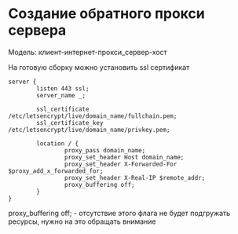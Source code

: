 # Создание обратного прокси сервера

Модель: клиент-интернет-прокси_сервер-хост

На готовую сборку можно установить ssl сертификат

```
server {
        listen 443 ssl;
        server_name _;

        ssl_certificate /etc/letsencrypt/live/domain_name/fullchain.pem;
        ssl_certificate_key /etc/letsencrypt/live/domain_name/privkey.pem;

        location / {
                proxy_pass domain_name;
                proxy_set_header Host domain_name;
                proxy_set_header X-Forwarded-For $proxy_add_x_forwarded_for;
                proxy_set_header X-Real-IP $remote_addr;
                proxy_buffering off;
        }
}
```
 proxy_buffering off; - отсутствие этого флага не будет подгружать ресурсы, нужно на это обращать внимание

